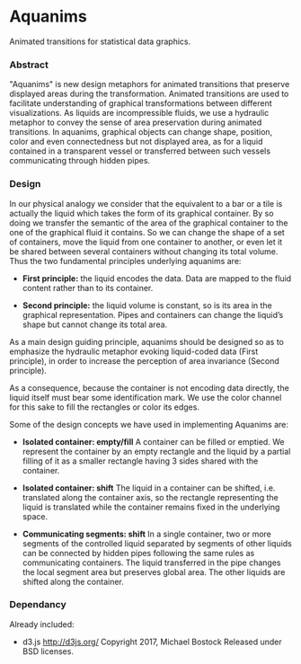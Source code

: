 # Aquanims
Animated transitions for statistical data graphics.

### Abstract
"Aquanims" is new design metaphors for animated transitions that preserve displayed areas during the
transformation. Animated transitions are used to facilitate understanding of graphical transformations between different
visualizations. As liquids are incompressible fluids, we use a hydraulic metaphor to convey the sense of area preservation during animated transitions. In aquanims, graphical objects can change shape, position, color and even connectedness but not displayed area, as for a liquid contained in a transparent vessel or transferred between such vessels communicating through hidden pipes.

### Design
In our physical analogy we consider that the equivalent to a bar or a tile is actually the liquid which takes the form of its graphical container. By so doing we transfer the semantic of the area of the graphical container to the one of the graphical fluid it contains. So we can change the shape of a set of containers, move the liquid from one container to another, or even let it be shared between several containers without changing its total volume. Thus the two fundamental principles underlying aquanims are:

- **First principle:** the liquid encodes the data. Data are mapped to the fluid content rather than to its container.

- **Second principle:** the liquid volume is constant, so is its area in the graphical representation. Pipes and containers can change the liquid’s shape but cannot change its total area.

As a main design guiding principle, aquanims should be designed so as to emphasize the hydraulic metaphor evoking liquid-coded data (First principle), in order to increase the perception of area invariance (Second principle).

As a consequence, because the container is not encoding data directly, the liquid itself must bear some identification mark. We use the color channel for this sake to fill the rectangles or color its edges.

Some of the design concepts we have used in implementing Aquanims are: 
- **Isolated container: empty/fill**
A container can be filled or emptied. We represent the container by an empty rectangle and the liquid by a partial filling of it as a smaller rectangle having 3 sides shared with the container.

- **Isolated container: shift**
The liquid in a container can be shifted, i.e. translated along the container axis, so the rectangle representing the liquid is translated while the container remains fixed in the underlying space.

- **Communicating segments: shift**
In a single container, two or more segments of the controlled liquid separated by segments of other liquids can be connected by hidden pipes following the same rules as communicating containers. The liquid transferred in the pipe changes the local segment area but preserves global area. The other liquids are shifted along the container.

### Dependancy

Already included:
- d3.js http://d3js.org/ Copyright 2017, Michael Bostock Released under BSD licenses.

